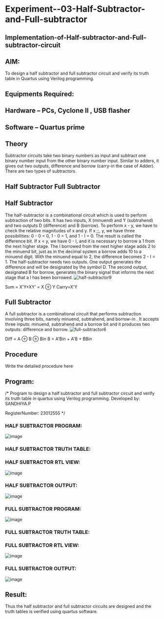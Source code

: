 # Experiment--03-Half-Subtractor-and-Full-subtractor
## Implementation-of-Half-subtractor-and-Full-subtractor-circuit
## AIM:
To design a half subtractor and full subtractor circuit and verify its truth table in Quartus using Verilog programming.

## Equipments Required:
## Hardware – PCs, Cyclone II , USB flasher
## Software – Quartus prime
## Theory
Subtractor circuits take two binary numbers as input and subtract one binary number input from the other binary number input. Similar to adders, it gives out two outputs, difference and borrow (carry-in the case of Adder). There are two types of subtractors.

## Half Subtractor Full Subtractor
## Half Subtractor
The half-subtractor is a combinational circuit which is used to perform subtraction of two bits. It has two inputs, X (minuend) and Y (subtrahend) and two outputs D (difference) and B (borrow). To perform x - y, we have to check the relative magnitudes of x and y. If x ;;, y, we have three possibilities: 0 - 0 = 0, 1 - 0 = 1, and 1 - I = 0. The result is called the difference bit. If x < y, we have 0 - I, and it is necessary to borrow a 1 from the next higher stage. The I borrowed from the next higher stage adds 2 to the minuend bit, just as in the decimal system a borrow adds 10 to a minuend digit. With the minuend equal to 2, the difference becomes 2 - I = 1. The half-subtractor needs two outputs. One output generates the difference and will be designated by the symbol D. The second output, designated B for borrow, generates the binary signal that informs the next stage that a I has been borrowed.
![half-subtractor9](https://user-images.githubusercontent.com/36288975/166112538-58c3bc7c-ee5d-4e6a-ac8d-8e8328efe27a.png)


Sum = X'Y+XY' = X ⊕ Y
Carry=X'Y

## Full Subtractor
A full subtractor is a combinational circuit that performs subtraction involving three bits, namely minuend, subtrahend, and borrow-in . It accepts three inputs: minuend, subtrahend and a borrow bit and it produces two outputs: difference and borrow. 
![full-subtractor6](https://user-images.githubusercontent.com/36288975/166112541-24c68359-3de8-4674-ae22-8272ffc385ed.png)


Diff = A ⊕ B ⊕ Bin B = A'Bin + A'B + BBin

## Procedure



Write the detailed procedure here 


## Program:
/*
Program to design a half subtractor and full subtractor circuit and verify its truth table in quartus using Verilog programming.
Developed by: SANDHIYA.P

RegisterNumber:  23012555
*/

### HALF SUBTRACTOR PROGRAM:

![image](https://github.com/Sandhiyapalanivel/Experiment--03-Half-Subtractor-and-Full-subtractor/assets/145743091/db8cf59c-e9dc-449f-a2e8-f8f3cde15589)

### HALF SUBTRACTOR TRUTH TABLE:

### HALF SUBTRACTOR RTL VIEW:

![image](https://github.com/Sandhiyapalanivel/Experiment--03-Half-Subtractor-and-Full-subtractor/assets/145743091/bba64dc8-acf5-458e-9b2c-a6fa81d34f27)

### HALF SUBTRACTOR OUTPUT:

![image](https://github.com/Sandhiyapalanivel/Experiment--03-Half-Subtractor-and-Full-subtractor/assets/145743091/db0ee482-7d33-4c0f-b622-52051e94d965)

### FULL SUBTRACTOR PROGRAM:

![image](https://github.com/Sandhiyapalanivel/Experiment--03-Half-Subtractor-and-Full-subtractor/assets/145743091/446a981c-5a14-45aa-a3c2-84c5f3d1ae47)

### FULL SUBTRACTOR TRUTH TABLE:


### FULL SUBTRACTOR RTL VIEW:


![image](https://github.com/Sandhiyapalanivel/Experiment--03-Half-Subtractor-and-Full-subtractor/assets/145743091/6f3daee0-ff82-4bd7-ad3b-d7e1f4e926cb)

### FULL SUBTRACTOR OUTPUT:

![image](https://github.com/Sandhiyapalanivel/Experiment--03-Half-Subtractor-and-Full-subtractor/assets/145743091/fa9bc218-0217-4815-9633-39c0d54fca58)




## Result:
Thus the half subtractor and full subtractor circuits are designed and the truth tables is verified using quartus software.
